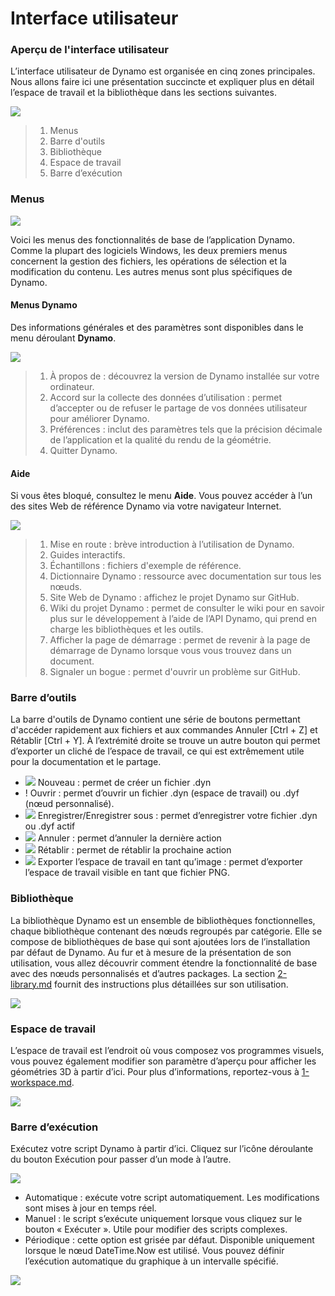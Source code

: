 # Interface utilisateur

### Aperçu de l'interface utilisateur

L’interface utilisateur de Dynamo est organisée en cinq zones principales. Nous allons faire ici une présentation succincte et expliquer plus en détail l’espace de travail et la bibliothèque dans les sections suivantes.

![](images/userinterface-ui.jpg)

> 1. Menus
> 2. Barre d'outils
> 3. Bibliothèque
> 4. Espace de travail
> 5. Barre d’exécution

### Menus

![](../.gitbook/assets/userinterface-menu\(1\).jpg)

Voici les menus des fonctionnalités de base de l’application Dynamo. Comme la plupart des logiciels Windows, les deux premiers menus concernent la gestion des fichiers, les opérations de sélection et la modification du contenu. Les autres menus sont plus spécifiques de Dynamo.

#### Menus Dynamo

Des informations générales et des paramètres sont disponibles dans le menu déroulant **Dynamo**.

![](images/userinterface-dynamomenu.jpg)

> 1. À propos de : découvrez la version de Dynamo installée sur votre ordinateur.
> 2. Accord sur la collecte des données d’utilisation : permet d’accepter ou de refuser le partage de vos données utilisateur pour améliorer Dynamo.
> 3. Préférences : inclut des paramètres tels que la précision décimale de l’application et la qualité du rendu de la géométrie.
> 4. Quitter Dynamo.

#### Aide

Si vous êtes bloqué, consultez le menu **Aide**. Vous pouvez accéder à l’un des sites Web de référence Dynamo via votre navigateur Internet.

![](images/userinterface-helpmenu.jpg)

> 1. Mise en route : brève introduction à l’utilisation de Dynamo.
> 2. Guides interactifs.
> 3. Échantillons : fichiers d'exemple de référence.
> 4. Dictionnaire Dynamo : ressource avec documentation sur tous les nœuds.
> 5. Site Web de Dynamo : affichez le projet Dynamo sur GitHub.
> 6. Wiki du projet Dynamo : permet de consulter le wiki pour en savoir plus sur le développement à l’aide de l’API Dynamo, qui prend en charge les bibliothèques et les outils.
> 7. Afficher la page de démarrage : permet de revenir à la page de démarrage de Dynamo lorsque vous vous trouvez dans un document.
> 8. Signaler un bogue : permet d'ouvrir un problème sur GitHub.

### Barre d’outils

La barre d'outils de Dynamo contient une série de boutons permettant d'accéder rapidement aux fichiers et aux commandes Annuler [Ctrl + Z] et Rétablir [Ctrl + Y]. À l’extrémité droite se trouve un autre bouton qui permet d’exporter un cliché de l’espace de travail, ce qui est extrêmement utile pour la documentation et le partage.

* ![](images/userinterface-newfile.jpg) Nouveau : permet de créer un fichier .dyn
* \![](<images/userinterface-open(1) (1).jpg>) Ouvrir : permet d’ouvrir un fichier .dyn (espace de travail) ou .dyf (nœud personnalisé).
* ![](images/userinterface-save.jpg) Enregistrer/Enregistrer sous : permet d’enregistrer votre fichier .dyn ou .dyf actif
* ![](images/userinterface-undo.jpg) Annuler : permet d’annuler la dernière action
* ![](images/userinterface-redo.jpg) Rétablir : permet de rétablir la prochaine action
* ![](images/userinterface-screenshot.jpg) Exporter l’espace de travail en tant qu’image : permet d’exporter l’espace de travail visible en tant que fichier PNG.

### Bibliothèque

La bibliothèque Dynamo est un ensemble de bibliothèques fonctionnelles, chaque bibliothèque contenant des nœuds regroupés par catégorie. Elle se compose de bibliothèques de base qui sont ajoutées lors de l’installation par défaut de Dynamo. Au fur et à mesure de la présentation de son utilisation, vous allez découvrir comment étendre la fonctionnalité de base avec des nœuds personnalisés et d’autres packages. La section [2-library.md](2-library.md "mention") fournit des instructions plus détaillées sur son utilisation.

![](images/userinterface-library.jpg)

### Espace de travail

L’espace de travail est l’endroit où vous composez vos programmes visuels, vous pouvez également modifier son paramètre d’aperçu pour afficher les géométries 3D à partir d’ici. Pour plus d’informations, reportez-vous à [1-workspace.md](1-workspace.md "mention").

![](images/userinterface-workspace.gif)

### Barre d’exécution

Exécutez votre script Dynamo à partir d’ici. Cliquez sur l’icône déroulante du bouton Exécution pour passer d’un mode à l’autre.

![](images/userinterface-executionbar.gif)

* Automatique : exécute votre script automatiquement. Les modifications sont mises à jour en temps réel.
* Manuel : le script s’exécute uniquement lorsque vous cliquez sur le bouton « Exécuter ». Utile pour modifier des scripts complexes.
* Périodique : cette option est grisée par défaut. Disponible uniquement lorsque le nœud DateTime.Now est utilisé. Vous pouvez définir l’exécution automatique du graphique à un intervalle spécifié.

![](images/userinterface-executionbarDateTimenode.jpg)
